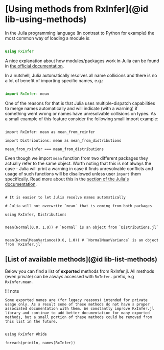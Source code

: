 # [Using methods from RxInfer](@id lib-using-methods)

In the Julia programming language (in contrast to Python for example) the most common way of loading a module is:

```julia

using RxInfer

```

A nice explanation about how modules/packages work in Julia can be found in [the official documentation](https://docs.julialang.org/en/v1/manual/modules/#Standalone-using-and-import).

In a nutshell, Julia automatically resolves all name collisions and there is no a lot of benefit of importing specific names, e.g.:

```julia

import RxInfer: mean

```

One of the reasons for that is that Julia uses multiple-dispatch capabilities to merge names automatically and will indicate (with a warning) if something went wrong or names have unresolvable collisions on types. As a small example of this feature consider the following small import example:

```@example import

import RxInfer: mean as mean_from_rxinfer

import Distributions: mean as mean_from_distributions

mean_from_rxinfer === mean_from_distributions

```

Even though we import `mean` function from two different packages they actually refer to the same object. Worth noting that this is not always the case - Julia will print a warning in case it finds unresolvable conflicts and usage of such functions will be disallowed unless user `import` them specifically. Read more about this in the [section of the Julia's documentation](https://docs.julialang.org/en/v1/manual/modules/#Handling-name-conflicts).

```@example another_import

# It is easier to let Julia resolve names automatically

# Julia will not overwrite `mean` that is coming from both packages

using RxInfer, Distributions 

```

```@example another_import

mean(Normal(0.0, 1.0)) # `Normal` is an object from `Distributions.jl`

```

```@example another_import

mean(NormalMeanVariance(0.0, 1.0)) # `NormalMeanVariance` is an object from `RxInfer.jl`

```

## [List of available methods](@id lib-list-methods)

Below you can find a list of **exported** methods from RxInfer.jl. All methods (even private) can be always accessed with `RxInfer.` prefix, e.g `RxInfer.mean`.

!!! note

    Some exported names are (for legacy reasons) intended for private usage only. As a result some of these methods do not have a proper associated documentation with them. We constantly improve RxInfer.jl library and continue to add better documentation for many exported methods, but a small portion of these methods could be removed from this list in the future.

```@example list

using RxInfer #hide

foreach(println, names(RxInfer))

```

